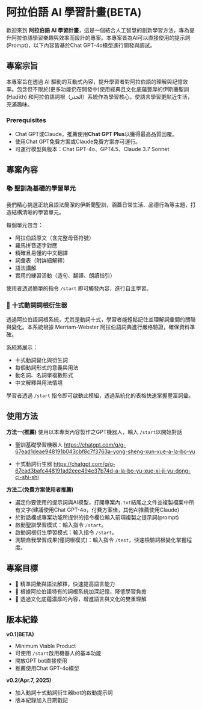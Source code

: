 # 阿拉伯語 AI 學習計畫(BETA)

歡迎來到 **阿拉伯語 AI 學習計畫**，這是一個結合人工智慧的創新學習方法，專為提升阿拉伯語學習樂趣與效率而設計的專案。本專案皆為AI可以直接使用的提示詞(Prompt)，以下內容皆基於Chat GPT-4o模型進行開發與調試。

## 專案宗旨
本專案旨在透過 AI 驅動的互動式內容，提升學習者對阿拉伯語的理解與記憶效率。包含但不限於(更多功能仍在開發中)使用經典且文化底蘊豐厚的伊斯蘭聖訓 (Ḥadīth) 和阿拉伯語詞根（الجذر）系統作為學習核心，使語言學習更貼近生活，充滿趣味。

### Prerequisites
- Chat GPT或Claude，推薦使用**Chat GPT Plus**以獲得最高品質回覆。
- 使用Chat GPT免費方案或Claude免費方案亦可運行。
- 可運行模型與版本：Chat GPT-4o、GPT4.5、Claude 3.7 Sonnet

## 專案內容

### 📚 **聖訓為基礎的學習單元**
我們精心挑選正統且語法簡潔的伊斯蘭聖訓，涵蓋日常生活、品德行為等主題，打造結構清晰的學習單元。

每個單元包含：
- 阿拉伯語原文（含完整母音符號）
- 羅馬拼音逐字對應
- 精確且易懂的中文翻譯
- 詞彙表（附詳細解釋）
- 語法講解
- 實用的練習活動（造句、翻譯、朗讀指引）

使用者透過簡單的指令 `/start` 即可觸發內容，進行自主學習。

### 🌳 **十式動詞詞根衍生器**
透過阿拉伯語詞根系統，尤其是動詞十式，學習者能輕鬆記住並理解詞彙間的關聯與變化。本系統根據 Merriam-Webster 阿拉伯語詞典進行嚴格驗證，確保資料準確。

系統將展示：
- 十式動詞變化與衍生詞
- 每個動詞形式的意義與用法
- 動名詞、名詞單複數形式
- 中文解釋與用法情境

學習者透過 `/start` 指令即可啟動此模組，透過系統化的表格快速掌握豐富詞彙。

## 使用方法
**方法一(推薦)**
使用以本專案內容製作之GPT機器人，輸入 `/start`以開始對話
- 聖訓基礎學習機器人
https://chatgpt.com/g/g-67ead1deae948191b043cbf8c7f3763a-yong-sheng-xun-xue-a-la-bo-yu

- 十式動詞衍生器
https://chatgpt.com/g/g-67ead3bafc448191ad2eee494e37b74d-a-la-bo-yu-xue-xi-ji-yu-dong-ci-shi-shi

**方法二(免費方案使用者推薦)**
- 選定你要使用的提示詞與AI模型，打開專案內`.txt`結尾之文件並複製檔案中所有文字(建議使用Chat GPT-4o，付費方案佳，其他AI推薦使用Claude)
- 於對話欄或專案功能所提供的指令欄位輸入前項複製之提示詞(prompt)
- 啟動聖訓學習模式：輸入指令 `/start`。
- 啟動詞根衍生學習模式：輸入指令 `/start`。
- 測驗自我學習成果(僅詞根模式)：輸入指令 `/test`，快速檢驗詞根變化掌握程度。

## 專案目標
- 🎯 精準詞彙與語法解釋，快速提高語言能力
- 🧠 根據阿拉伯語特有的詞根系統加深記憶，降低學習負擔
- 📖 透過文化底蘊濃厚的內容，增進語言與文化的雙重理解

## 版本紀錄
**v0.1(BETA)**
- Minimum Viable Product
- 可使用 `/start`啟用機器人的基本功能
- 開放GPT bot直接使用
- 推薦使用Chat GPT-4o模型

**v0.2(Apr.7, 2025)**
- 加入動詞十式動詞衍生器bot的啟動提示詞
- 版本紀錄加入日期戳記

